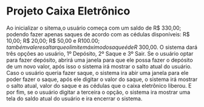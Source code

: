 # Projeto Caixa Eletrônico

Ao inicializar o sitema,o usuário começa com um saldo de R$ 330,00; podendo fazer apenas saques de acordo com as cédulas disponíveis: R$ 10,00; R$ 20,00; R$ 50,00 e R$100.00; também vale resaltar que o limite máximo do saque é de R$ 300,00. O sistema dará três opções ao usuário, 1º Depósito, 2º Saque e 3º Sair. Se o usuário optar para fazer depósito,
abrirá uma janela para que ele possa fazer o depósito de um novo valor, após isso o sistema irá mostrar o salto atual do usuário. Caso o usuário queria fazer saque, o sistema ira abir uma janela para ele poder fazer o saque, após ele digitar o valor do saque, o sistema irá mostrar o salto atual, valor do saque e as cédulas que o caixa eletrônico liberou.
E por fim, se o usuário digitar a terceira o opção, o sistema ira mostrar uma tela do saldo atual do usuário e ira encerrar o sistema.
